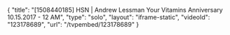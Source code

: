{
    "title": "[1508440185] HSN | Andrew Lessman Your Vitamins Anniversary 10.15.2017 - 12 AM",
    "type": "solo",
    "layout": "iframe-static",
    "videoId": "123178689",
    "url": "\/tvpembed\/123178689"
}